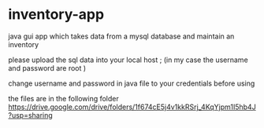 # inventory-app
java gui app which takes data from a mysql database and maintain an inventory 

please upload the sql data into your local host ;
(in my case the username and password are root )

change username and password in java file to your credentials before using

the files are in the following folder
https://drive.google.com/drive/folders/1f674cE5j4v1kkRSrj_4KqYjpm1I5hb4J?usp=sharing
